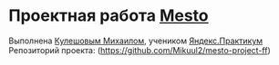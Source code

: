 # Проектная работа [Mesto](https://mikuul2.github.io/mesto-project-ff/)
Выполнена [Кулешовым Михаилом](https://github.com/Mikuul2), учеником [Яндекс.Практикум](https://practicum.yandex.ru/)  
Репозиторий проекта: (https://github.com/Mikuul2/mesto-project-ff)